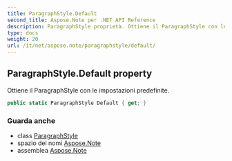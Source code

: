 ```yaml
---
title: ParagraphStyle.Default
second_title: Aspose.Note per .NET API Reference
description: ParagraphStyle proprietà. Ottiene il ParagraphStyle con le impostazioni predefinite.
type: docs
weight: 20
url: /it/net/aspose.note/paragraphstyle/default/
---
```

## ParagraphStyle.Default property

Ottiene il ParagraphStyle con le impostazioni predefinite.

```csharp
public static ParagraphStyle Default { get; }
```

### Guarda anche

* class [ParagraphStyle](../)
* spazio dei nomi [Aspose.Note](../../paragraphstyle/)
* assemblea [Aspose.Note](../../../)


